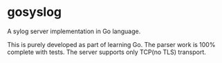 # gosyslog

A sylog server implementation in Go language.

This is purely developed as part of learning Go.
The parser work is 100% complete with tests.
The server supports only TCP(no TLS) transport.
